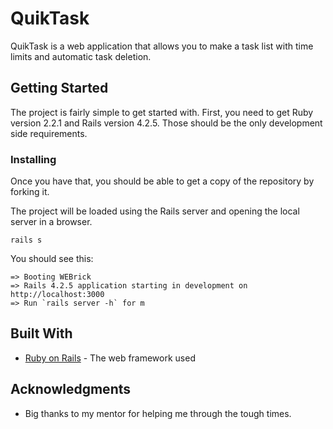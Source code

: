 # QuikTask

QuikTask is a web application that allows you to make a task list with time limits and automatic task deletion.

## Getting Started

The project is fairly simple to get started with. First, you need to get Ruby version 2.2.1 and Rails version 4.2.5. Those should be the only development side requirements.

### Installing

Once you have that, you should be able to get a copy of the repository by forking it.

The project will be loaded using the Rails server and opening the local server in a browser.

```
rails s
```

You should see this:

```
=> Booting WEBrick
=> Rails 4.2.5 application starting in development on http://localhost:3000
=> Run `rails server -h` for m
```

## Built With

* [Ruby on Rails](https://rubyonrails.org/) - The web framework used

## Acknowledgments

* Big thanks to my mentor for helping me through the tough times.

